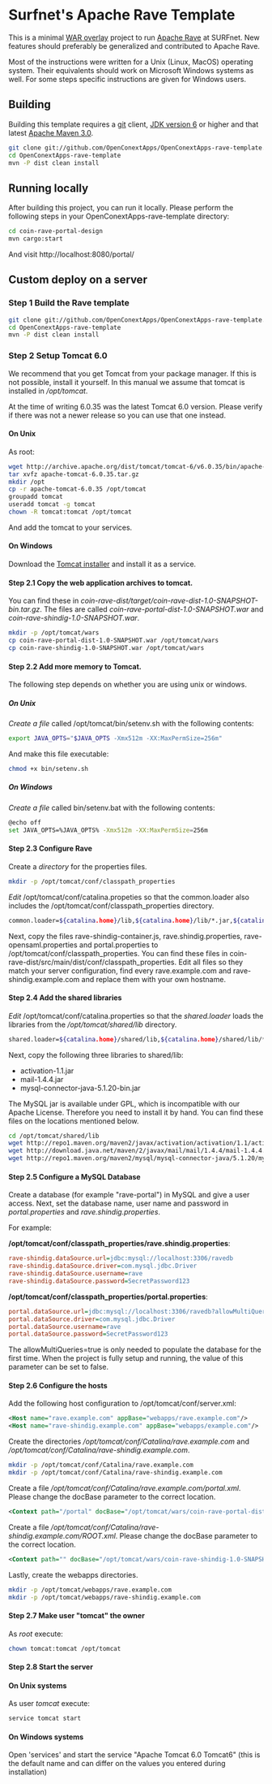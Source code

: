 # Surfnet's Apache Rave Template

This is a minimal [WAR overlay](http://maven.apache.org/plugins/maven-war-plugin/overlays.html) project to run
[Apache Rave](http://rave.apache.org/) at SURFnet.
New features should preferably be generalized and contributed to Apache Rave.

Most of the instructions were written for a Unix (Linux, MacOS) operating system. Their equivalents should work on
Microsoft Windows systems as well. For some steps specific instructions are given for Windows users.

## Building

Building this template requires a [git](http://git-scm.com/) client,
[JDK version 6](http://www.oracle.com/technetwork/java/javase/downloads/index.html) or higher and that latest
[Apache Maven 3.0](http://maven.apache.org/download.html).

```bash
git clone git://github.com/OpenConextApps/OpenConextApps-rave-template.git
cd OpenConextApps-rave-template
mvn -P dist clean install
```

## Running locally

After building this project, you can run it locally.
Please perform the following steps in your OpenConextApps-rave-template directory:

```bash
cd coin-rave-portal-design
mvn cargo:start
```

And visit http://localhost:8080/portal/

## Custom deploy on a server

### Step 1 Build the Rave template

```bash
git clone git://github.com/OpenConextApps/OpenConextApps-rave-template.git
cd OpenConextApps-rave-template
mvn -P dist clean install
```

### Step 2 Setup Tomcat 6.0

We recommend that you get Tomcat from your package manager.
If this is not possible, install it yourself.
In this manual we assume that tomcat is installed in */opt/tomcat*.

At the time of writing 6.0.35 was the latest Tomcat 6.0 version.
Please verify if there was not a newer release so you can use that one instead.

#### On Unix

As root:

```bash
wget http://archive.apache.org/dist/tomcat/tomcat-6/v6.0.35/bin/apache-tomcat-6.0.35-deployer.tar.gz
tar xvfz apache-tomcat-6.0.35.tar.gz
mkdir /opt
cp -r apache-tomcat-6.0.35 /opt/tomcat
groupadd tomcat
useradd tomcat -g tomcat
chown -R tomcat:tomcat /opt/tomcat
```

And add the tomcat to your services.

#### On Windows

Download the [Tomcat installer](http://archive.apache.org/dist/tomcat/tomcat-6/v6.0.35/bin/apache-tomcat-6.0.35.exe) and
install it as a service.

#### Step 2.1 Copy the web application archives to tomcat.

You can find these in *coin-rave-dist/target/coin-rave-dist-1.0-SNAPSHOT-bin.tar.gz*.
The files are called *coin-rave-portal-dist-1.0-SNAPSHOT.war* and *coin-rave-shindig-1.0-SNAPSHOT.war*.

```bash
mkdir -p /opt/tomcat/wars
cp coin-rave-portal-dist-1.0-SNAPSHOT.war /opt/tomcat/wars
cp coin-rave-shindig-1.0-SNAPSHOT.war /opt/tomcat/wars
```

#### Step 2.2 Add more memory to Tomcat.

The following step depends on whether you are using unix or windows.

##### On Unix

*Create a file* called /opt/tomcat/bin/setenv.sh with the following contents:

```bash
export JAVA_OPTS="$JAVA_OPTS -Xmx512m -XX:MaxPermSize=256m"
```

And make this file executable:

```bash
chmod +x bin/setenv.sh
```

##### On Windows

*Create a file* called bin/setenv.bat with the following contents:

```bash
@echo off
set JAVA_OPTS=%JAVA_OPTS% -Xmx512m -XX:MaxPermSize=256m
```

#### Step 2.3 Configure Rave

Create a *directory* for the properties files.

```bash
mkdir -p /opt/tomcat/conf/classpath_properties
```

*Edit* /opt/tomcat/conf/catalina.propeties so that the common.loader also includes the /opt/tomcat/conf/classpath_properties directory.

```bash
common.loader=${catalina.home}/lib,${catalina.home}/lib/*.jar,${catalina.home}/conf/classpath_properties
```

Next, copy the files rave-shindig-container.js, rave.shindig.properties, rave-opensaml.properties and portal.properties to /opt/tomcat/conf/classpath_properties.
You can find these files in coin-rave-dist/src/main/dist/conf/classpath_properties.
Edit all files so they match your server configuration, find every rave.example.com and rave-shindig.example.com and replace them with your own hostname.

#### Step 2.4 Add the shared libraries

*Edit* /opt/tomcat/conf/catalina.properties so that the *shared.loader* loads the libraries from the */opt/tomcat/shared/lib* directory.

```bash
shared.loader=${catalina.home}/shared/lib,${catalina.home}/shared/lib/*.jar
```

Next, copy the following three libraries to shared/lib:

* activation-1.1.jar
* mail-1.4.4.jar
* mysql-connector-java-5.1.20-bin.jar

The MySQL jar is available under GPL, which is incompatible with our Apache License. Therefore you need to install it
by hand. You can find these files on the locations mentioned below.

```bash
cd /opt/tomcat/shared/lib
wget http://repo1.maven.org/maven2/javax/activation/activation/1.1/activation-1.1.jar
wget http://download.java.net/maven/2/javax/mail/mail/1.4.4/mail-1.4.4.jar
wget http://repo1.maven.org/maven2/mysql/mysql-connector-java/5.1.20/mysql-connector-java-5.1.20.jar
```

#### Step 2.5 Configure a MySQL Database

Create a database (for example "rave-portal") in MySQL and give a user access.
Next, set the database name, user name and password in *portal.properties* and *rave.shindig.properties*.

For example:

**/opt/tomcat/conf/classpath_properties/rave.shindig.properties**:
```ini
rave-shindig.dataSource.url=jdbc:mysql://localhost:3306/ravedb
rave-shindig.dataSource.driver=com.mysql.jdbc.Driver
rave-shindig.dataSource.username=rave
rave-shindig.dataSource.password=SecretPassword123
```

**/opt/tomcat/conf/classpath_properties/portal.properties**:
```ini
portal.dataSource.url=jdbc:mysql://localhost:3306/ravedb?allowMultiQueries=true
portal.dataSource.driver=com.mysql.jdbc.Driver
portal.dataSource.username=rave
portal.dataSource.password=SecretPassword123
```

The allowMultiQueries=true is only needed to populate the database for the first time. When the project is fully setup
and running, the value of this parameter can be set to false.

#### Step 2.6 Configure the hosts

Add the following host configuration to /opt/tomcat/conf/server.xml:

```xml
<Host name="rave.example.com" appBase="webapps/rave.example.com"/>
<Host name="rave-shindig.example.com" appBase="webapps/example.com"/>
```

Create the directories */opt/tomcat/conf/Catalina/rave.example.com* and */opt/tomcat/conf/Catalina/rave-shindig.example.com*.

```bash
mkdir -p /opt/tomcat/conf/Catalina/rave.example.com
mkdir -p /opt/tomcat/conf/Catalina/rave-shindig.example.com
```

Create a file */opt/tomcat/conf/Catalina/rave.example.com/portal.xml*.
Please change the docBase parameter to the correct location.

```xml
<Context path="/portal" docBase="/opt/tomcat/wars/coin-rave-portal-dist-1.0-SNAPSHOT.war"/>
```

Create a file */opt/tomcat/conf/Catalina/rave-shindig.example.com/ROOT.xml*.
Please change the docBase parameter to the correct location.

```xml
<Context path="" docBase="/opt/tomcat/wars/coin-rave-shindig-1.0-SNAPSHOT.war"/>
```

Lastly, create the webapps directories.

```bash
mkdir -p /opt/tomcat/webapps/rave.example.com
mkdir -p /opt/tomcat/webapps/rave-shindig.example.com
```

#### Step 2.7 Make user "tomcat" the owner

As *root* execute:

```bash
chown tomcat:tomcat /opt/tomcat
```

#### Step 2.8 Start the server

#### On Unix systems

As user *tomcat* execute:

```bash
service tomcat start
```

#### On Windows systems

Open 'services' and start the service "Apache Tomcat 6.0 Tomcat6" (this is the default 
name and can differ on the values you entered during installation)